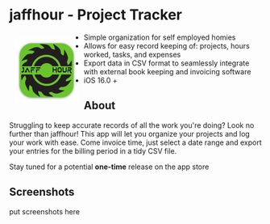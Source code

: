 # jaffhour - Project Tracker

<img src="./jaffhour/Assets.xcassets/AppIcon.appiconset/mac128.png" align="left" hspace="10" vspace="10">

- Simple organization for self employed homies 
- Allows for easy record keeping of: projects, hours worked, tasks, and expenses
- Export data in CSV format to seamlessly integrate with external book keeping and invoicing software
- iOS 16.0 +


## About

Struggling to keep accurate records of all the work you're doing? Look no further than jaffhour! This app will let you organize your projects and log your work with ease. Come invoice time, just select a date range and export your entries for the billing period in a tidy CSV file.

Stay tuned for a potential **one-time** release on the app store

## Screenshots

put screenshots here
